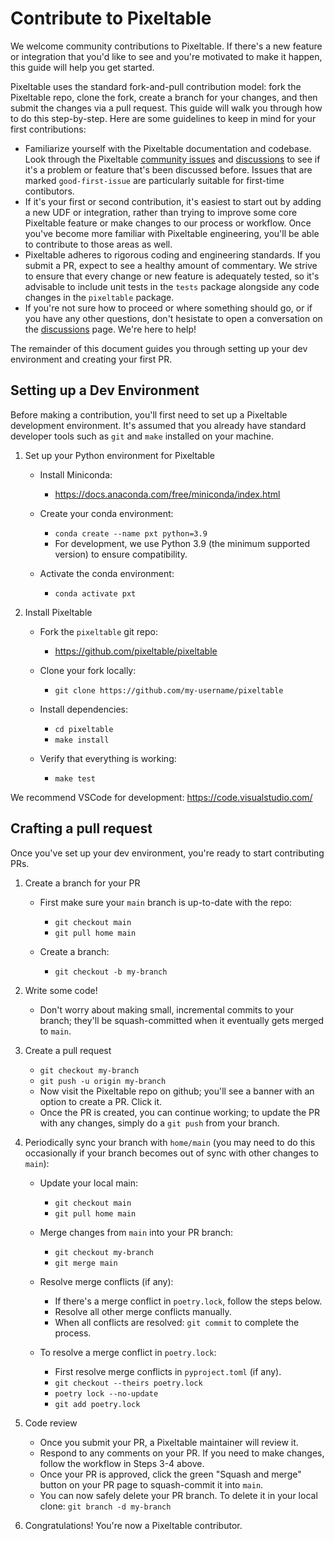 # Contribute to Pixeltable

We welcome community contributions to Pixeltable. If there's a new feature or integration that you'd like to see and
you're motivated to make it happen, this guide will help you get started.

Pixeltable uses the standard fork-and-pull contribution model: fork the Pixeltable repo, clone the fork, create a
branch for your changes, and then submit the changes via a pull request. This guide will walk you through how to do
this step-by-step. Here are some guidelines to keep in mind for your first contributions:

* Familiarize yourself with the Pixeltable documentation and codebase. Look through the Pixeltable
    [community issues](https://github.com/pixeltable/pixeltable/issues) and
    [discussions](https://github.com/orgs/pixeltable/discussions) to see if it's a problem or feature that's been
    discussed before. Issues that are marked `good-first-issue` are particularly suitable for first-time contibutors.
* If it's your first or second contribution, it's easiest to start out by adding a new UDF or integration, rather than
    trying to improve some core Pixeltable feature or make changes to our process or workflow. Once you've become more
    familiar with Pixeltable engineering, you'll be able to contribute to those areas as well.
* Pixeltable adheres to rigorous coding and engineering standards. If you submit a PR, expect to see a healthy amount
    of commentary. We strive to ensure that every change or new feature is adequately tested, so it's advisable to
    include unit tests in the `tests` package alongside any code changes in the `pixeltable` package.
* If you're not sure how to proceed or where something should go, or if you have any other questions, don't hesistate
    to open a conversation on the [discussions](https://github.com/orgs/pixeltable/discussions) page. We're here to
    help!

The remainder of this document guides you through setting up your dev environment and creating your first PR.

## Setting up a Dev Environment

Before making a contribution, you'll first need to set up a Pixeltable development environment. It's assumed that you
already have standard developer tools such as `git` and `make` installed on your machine.

1. Set up your Python environment for Pixeltable

    * Install Miniconda:

        * <https://docs.anaconda.com/free/miniconda/index.html>

    * Create your conda environment:

        * `conda create --name pxt python=3.9`
        * For development, we use Python 3.9 (the minimum supported version) to ensure compatibility.

    * Activate the conda environment:

        * `conda activate pxt`

2. Install Pixeltable

    * Fork the `pixeltable` git repo:

        * <https://github.com/pixeltable/pixeltable>

    * Clone your fork locally:

        * `git clone https://github.com/my-username/pixeltable`

    * Install dependencies:

        * `cd pixeltable`
        * `make install`

    * Verify that everything is working:

        * `make test`

We recommend VSCode for development: <https://code.visualstudio.com/>

## Crafting a pull request

Once you've set up your dev environment, you're ready to start contributing PRs.

1. Create a branch for your PR

    * First make sure your `main` branch is up-to-date with the repo:

        * `git checkout main`
        * `git pull home main`

    * Create a branch:

        * `git checkout -b my-branch`

2. Write some code!

    * Don't worry about making small, incremental commits to your branch; they'll be squash-committed when it
        eventually gets merged to `main`.

3. Create a pull request

    * `git checkout my-branch`
    * `git push -u origin my-branch`
    * Now visit the Pixeltable repo on github; you'll see a banner with an option to create a PR. Click it.
    * Once the PR is created, you can continue working; to update the PR with any changes, simply do a
        `git push` from your branch.

4. Periodically sync your branch with `home/main` (you may need to do this occasionally if your branch becomes
    out of sync with other changes to `main`):

    * Update your local main:

        * `git checkout main`
        * `git pull home main`

    * Merge changes from `main` into your PR branch:

        * `git checkout my-branch`
        * `git merge main`

    * Resolve merge conflicts (if any):

        * If there's a merge conflict in `poetry.lock`, follow the steps below.
        * Resolve all other merge conflicts manually.
        * When all conflicts are resolved: `git commit` to complete the process.

    * To resolve a merge conflict in `poetry.lock`:

        * First resolve merge conflicts in `pyproject.toml` (if any).
        * `git checkout --theirs poetry.lock`
        * `poetry lock --no-update`
        * `git add poetry.lock`

5. Code review

    * Once you submit your PR, a Pixeltable maintainer will review it.
    * Respond to any comments on your PR. If you need to make changes, follow the workflow in Steps 3-4 above.
    * Once your PR is approved, click the green "Squash and merge" button on your PR page to squash-commit it into
        `main`.
    * You can now safely delete your PR branch. To delete it in your local clone: `git branch -d my-branch`

6. Congratulations! You're now a Pixeltable contributor.
